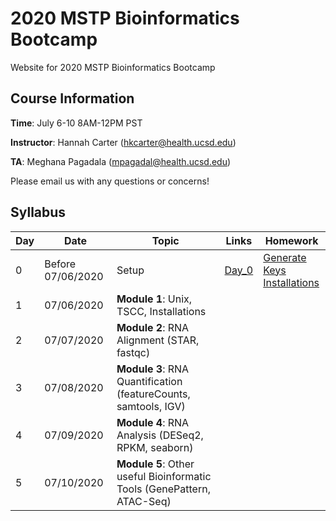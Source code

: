 # 2020 MSTP Bioinformatics Bootcamp
Website for 2020 MSTP Bioinformatics Bootcamp

## Course Information

**Time**: July 6-10 8AM-12PM PST

**Instructor**: Hannah Carter (hkcarter@health.ucsd.edu)

**TA**: Meghana Pagadala (mpagadal@health.ucsd.edu)

Please email us with any questions or concerns!


## Syllabus


| Day  | Date | Topic | Links | Homework |
| ------------- | ------------- |------------- |------------- |------------- |
| 0 | Before 07/06/2020  | Setup  | [Day_0](https://github.com/meghanasp21/2020-MSTP-Bioinformatics-Bootcamp/tree/master/Day_0) | [Generate Keys](https://github.com/meghanasp21/2020-MSTP-Bioinformatics-Bootcamp/tree/master/Day_0)<br />[Installations](https://github.com/meghanasp21/2020-MSTP-Bioinformatics-Bootcamp/tree/master/Day_0)| 
| 1  | 07/06/2020  | **Module 1**: Unix, TSCC, Installations  |   | | 
| 2  | 07/07/2020  | **Module 2**: RNA Alignment (STAR, fastqc)  |   | | 
| 3  | 07/08/2020  | **Module 3**: RNA Quantification (featureCounts, samtools, IGV)  |   | |
| 4  | 07/09/2020  | **Module 4**: RNA Analysis (DESeq2, RPKM, seaborn)  |   | |
| 5  | 07/10/2020  | **Module 5**: Other useful Bioinformatic Tools (GenePattern, ATAC-Seq)  |   | |

